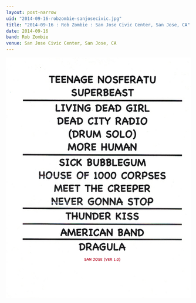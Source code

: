 ```yaml
---
layout: post-narrow
uid: "2014-09-16-robzombie-sanjosecivic.jpg"
title: "2014-09-16 : Rob Zombie : San Jose Civic Center, San Jose, CA"
date: 2014-09-16
band: Rob Zombie
venue: San Jose Civic Center, San Jose, CA
---
```


<div class="showcase">
  <img src="/img/2014/09/20140916-RobZombie-SanJoseCivic.jpg" alt="2014-09-16-robzombie-sanjosecivic.jpg">
</div>
